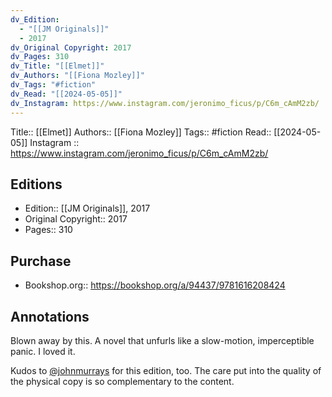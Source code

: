 ```yaml
---
dv_Edition:
  - "[[JM Originals]]"
  - 2017
dv_Original Copyright: 2017
dv_Pages: 310
dv_Title: "[[Elmet]]"
dv_Authors: "[[Fiona Mozley]]"
dv_Tags: "#fiction"
dv_Read: "[[2024-05-05]]"
dv_Instagram: https://www.instagram.com/jeronimo_ficus/p/C6m_cAmM2zb/
---
```

Title:: [[Elmet]]
Authors:: [[Fiona Mozley]]
Tags:: #fiction 
Read:: [[2024-05-05]]
Instagram :: https://www.instagram.com/jeronimo_ficus/p/C6m_cAmM2zb/

## Editions
- Edition:: [[JM Originals]], 2017
- Original Copyright:: 2017
- Pages:: 310

## Purchase
* Bookshop.org:: https://bookshop.org/a/94437/9781616208424
## Annotations

Blown away by this. A novel that unfurls like a slow-motion, imperceptible panic. I loved it.   
  
Kudos to [@johnmurrays](https://www.instagram.com/johnmurrays/) for this edition, too. The care put into the quality of the physical copy is so complementary to the content.